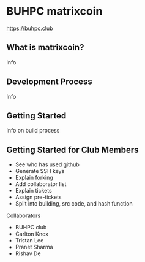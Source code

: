 BUHPC matrixcoin 
================

https://buhpc.club


What is matrixcoin?
----------------

Info

Development Process
-------------------

Info

Getting Started
---------------

Info on build process

Getting Started for Club Members
--------------------------------
 - See who has used github
 - Generate SSH keys
 - Explain forking
 - Add collaborator list
 - Explain tickets
 - Assign pre-tickets
 - Split into building, src code, and hash function

Collaborators
 - BUHPC club
 - Carlton Knox
 - Tristan Lee
 - Pranet Sharma
 - Rishav De

